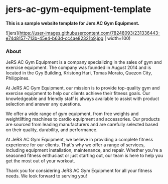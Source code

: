 # jers-ac-gym-equipment-template

<b>This is a sample website template for Jers AC Gym Equipment.</b>


![jers](https://user-images.githubusercontent.com/78248093/231336443-e74d8157-713b-45e4-b63d-cc4ae82321b9.jpg | width=100)

<h3>About</h3>
<p>JeRS AC Gym Equipment is a company specializing in the sales of gym and exercise equipment. The company was founded in August 2014 and is located in the Gyy Building, Kristong Hari, Tomas Morato, Quezon City, Philippines.

At JeRS AC Gym Equipment, our mission is to provide top-quality gym and exercise equipment to help our clients achieve their fitness goals. Our knowledgeable and friendly staff is always available to assist with product selection and answer any questions.

We offer a wide range of gym equipment, from free weights and weightlifting machines to cardio equipment and accessories. Our products are sourced from leading manufacturers and are carefully selected based on their quality, durability, and performance.

At JeRS AC Gym Equipment, we believe in providing a complete fitness experience for our clients. That's why we offer a range of services, including equipment installation, maintenance, and repair. Whether you're a seasoned fitness enthusiast or just starting out, our team is here to help you get the most out of your workout.

Thank you for considering JeRS AC Gym Equipment for all your fitness needs. We look forward to serving you!</p>
